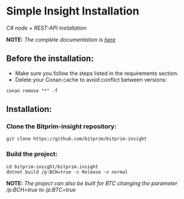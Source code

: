 # Simple Insight Installation
*C# node + REST-API installation*

**NOTE:** *The complete documentation is [here](https://k-nuth.github.io/docfx/content/developer_guide/restapi/installation.html)*

## Before the installation:

* Make sure you follow the steps listed in the requirements section.
* Delete your Conan cache to avoid conflict between versions:
```
conan remove "*" -f
```

## Installation:

### Clone the Bitprim-insight repository:
```
git clone https://github.com/bitprim/bitprim-insight
```

### Build the project:
```
cd bitprim-insight/bitprim.insight
dotnet build /p:BCH=true -c Release -v normal
```

**NOTE:** *The project can also be built for BTC changing the parameter /p:BCH=true to /p:BTC=true*